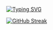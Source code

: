 [![Typing SVG](https://readme-typing-svg.demolab.com/?lines=FullStack+Crossplatform+Web+Apps;WIP)](https://git.io/typing-svg)

[![GitHub Streak](https://github-readme-streak-stats.herokuapp.com/?user=pablo4licante)](https://git.io/streak-stats)
